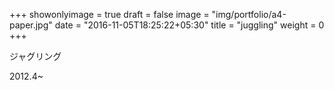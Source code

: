 +++
showonlyimage = true
draft = false
image = "img/portfolio/a4-paper.jpg"
date = "2016-11-05T18:25:22+05:30"
title = "juggling"
weight = 0
+++

ジャグリング
<!--more-->
2012.4~